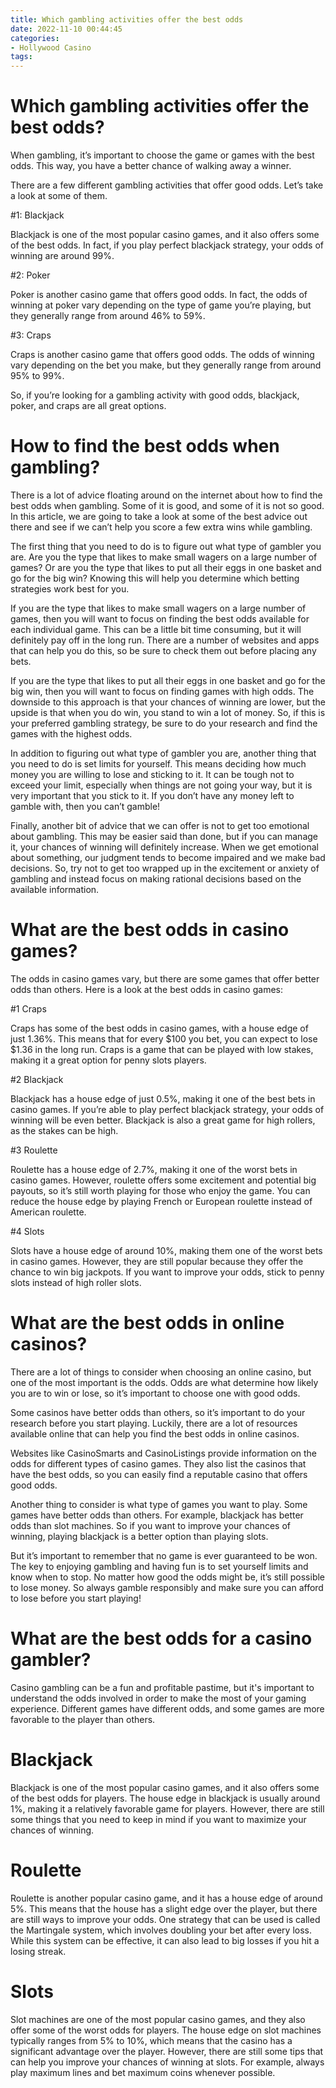 ```yaml
---
title: Which gambling activities offer the best odds
date: 2022-11-10 00:44:45
categories:
- Hollywood Casino
tags:
---
```



#  Which gambling activities offer the best odds?

When gambling, it’s important to choose the game or games with the best odds. This way, you have a better chance of walking away a winner.

There are a few different gambling activities that offer good odds. Let’s take a look at some of them.

#1: Blackjack

Blackjack is one of the most popular casino games, and it also offers some of the best odds. In fact, if you play perfect blackjack strategy, your odds of winning are around 99%.

#2: Poker

Poker is another casino game that offers good odds. In fact, the odds of winning at poker vary depending on the type of game you’re playing, but they generally range from around 46% to 59%.

#3: Craps

Craps is another casino game that offers good odds. The odds of winning vary depending on the bet you make, but they generally range from around 95% to 99%.

So, if you’re looking for a gambling activity with good odds, blackjack, poker, and craps are all great options.

#  How to find the best odds when gambling?

There is a lot of advice floating around on the internet about how to find the best odds when gambling. Some of it is good, and some of it is not so good. In this article, we are going to take a look at some of the best advice out there and see if we can’t help you score a few extra wins while gambling.

The first thing that you need to do is to figure out what type of gambler you are. Are you the type that likes to make small wagers on a large number of games? Or are you the type that likes to put all their eggs in one basket and go for the big win? Knowing this will help you determine which betting strategies work best for you.

If you are the type that likes to make small wagers on a large number of games, then you will want to focus on finding the best odds available for each individual game. This can be a little bit time consuming, but it will definitely pay off in the long run. There are a number of websites and apps that can help you do this, so be sure to check them out before placing any bets.

If you are the type that likes to put all their eggs in one basket and go for the big win, then you will want to focus on finding games with high odds. The downside to this approach is that your chances of winning are lower, but the upside is that when you do win, you stand to win a lot of money. So, if this is your preferred gambling strategy, be sure to do your research and find the games with the highest odds.

In addition to figuring out what type of gambler you are, another thing that you need to do is set limits for yourself. This means deciding how much money you are willing to lose and sticking to it. It can be tough not to exceed your limit, especially when things are not going your way, but it is very important that you stick to it. If you don’t have any money left to gamble with, then you can’t gamble!

Finally, another bit of advice that we can offer is not to get too emotional about gambling. This may be easier said than done, but if you can manage it, your chances of winning will definitely increase. When we get emotional about something, our judgment tends to become impaired and we make bad decisions. So, try not to get too wrapped up in the excitement or anxiety of gambling and instead focus on making rational decisions based on the available information.

#  What are the best odds in casino games?

The odds in casino games vary, but there are some games that offer better odds than others. Here is a look at the best odds in casino games:

#1 Craps

Craps has some of the best odds in casino games, with a house edge of just 1.36%. This means that for every $100 you bet, you can expect to lose $1.36 in the long run. Craps is a game that can be played with low stakes, making it a great option for penny slots players.

#2 Blackjack

Blackjack has a house edge of just 0.5%, making it one of the best bets in casino games. If you’re able to play perfect blackjack strategy, your odds of winning will be even better. Blackjack is also a great game for high rollers, as the stakes can be high.

#3 Roulette

Roulette has a house edge of 2.7%, making it one of the worst bets in casino games. However, roulette offers some excitement and potential big payouts, so it’s still worth playing for those who enjoy the game. You can reduce the house edge by playing French or European roulette instead of American roulette.

#4 Slots

Slots have a house edge of around 10%, making them one of the worst bets in casino games. However, they are still popular because they offer the chance to win big jackpots. If you want to improve your odds, stick to penny slots instead of high roller slots.

#  What are the best odds in online casinos?

There are a lot of things to consider when choosing an online casino, but one of the most important is the odds. Odds are what determine how likely you are to win or lose, so it’s important to choose one with good odds.

Some casinos have better odds than others, so it’s important to do your research before you start playing. Luckily, there are a lot of resources available online that can help you find the best odds in online casinos.

Websites like CasinoSmarts and CasinoListings provide information on the odds for different types of casino games. They also list the casinos that have the best odds, so you can easily find a reputable casino that offers good odds.

Another thing to consider is what type of games you want to play. Some games have better odds than others. For example, blackjack has better odds than slot machines. So if you want to improve your chances of winning, playing blackjack is a better option than playing slots.

But it’s important to remember that no game is ever guaranteed to be won. The key to enjoying gambling and having fun is to set yourself limits and know when to stop. No matter how good the odds might be, it’s still possible to lose money. So always gamble responsibly and make sure you can afford to lose before you start playing!

#  What are the best odds for a casino gambler?

Casino gambling can be a fun and profitable pastime, but it's important to understand the odds involved in order to make the most of your gaming experience. Different games have different odds, and some games are more favorable to the player than others.

# Blackjack

Blackjack is one of the most popular casino games, and it also offers some of the best odds for players. The house edge in blackjack is usually around 1%, making it a relatively favorable game for players. However, there are still some things that you need to keep in mind if you want to maximize your chances of winning.

# Roulette

Roulette is another popular casino game, and it has a house edge of around 5%. This means that the house has a slight edge over the player, but there are still ways to improve your odds. One strategy that can be used is called the Martingale system, which involves doubling your bet after every loss. While this system can be effective, it can also lead to big losses if you hit a losing streak.

# Slots

Slot machines are one of the most popular casino games, and they also offer some of the worst odds for players. The house edge on slot machines typically ranges from 5% to 10%, which means that the casino has a significant advantage over the player. However, there are still some tips that can help you improve your chances of winning at slots. For example, always play maximum lines and bet maximum coins whenever possible.